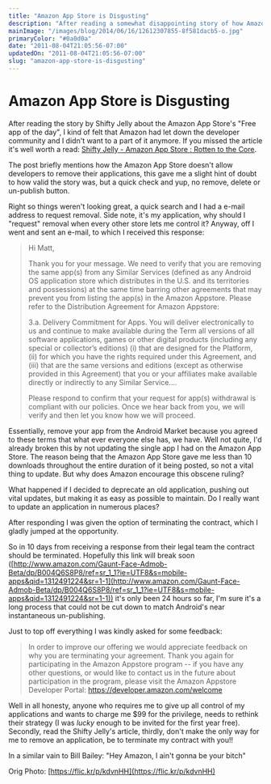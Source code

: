 ```yaml
---
title: "Amazon App Store is Disgusting"
description: "After reading a somewhat disappointing story of how Amazon mis-treated a developer, I ended up in a somewhat similar situation when attempting to remove one of my own apps from their store."
mainImage: "/images/blog/2014/06/16/12612307855-8f581dacb5-o.jpg"
primaryColor: "#0a0d0a"
date: "2011-08-04T21:05:56-07:00"
updatedOn: "2011-08-04T21:05:56-07:00"
slug: "amazon-app-store-is-disgusting"
---
```


# Amazon App Store is Disgusting

After reading the story by Shifty Jelly about the Amazon App Store's "Free app of the day", I kind of felt that Amazon had let down the developer community and I didn't want to a part of it anymore. If you missed the article it's well worth a read: [Shifty Jelly - Amazon App Store : Rotten to the Core](http://shiftyjelly.wordpress.com/2011/08/02/amazon-app-store-rotten-to-the-core/).

The post briefly mentions how the Amazon App Store doesn't allow developers to remove their applications, this gave me a slight hint of doubt to how valid the story was, but a quick check and yup, no remove, delete or un-publish button.

Right so things weren't looking great, a quick search and I had a e-mail address to request removal. Side note, it's my application, why should I "request" removal when every other store lets me control it? Anyway, off I went and sent an e-mail, to which I received this response:

> Hi Matt,
>
> Thank you for your message. We need to verify that you are removing the same app(s) from any Similar Services (defined as any Android OS application store which distributes in the U.S. and its territories and possessions) at the same time barring other agreements that may prevent you from listing the app(s) in the Amazon Appstore. Please refer to the Distribution Agreement for Amazon Appstore:
>
> 3.a. Delivery Commitment for Apps. You will deliver electronically to us and continue to make available during the Term all versions of all software applications, games or other digital products (including any special or collector’s editions) (i) that are designed for the Platform, (ii) for which you have the rights required under this Agreement, and (iii) that are the same versions and editions (except as otherwise provided in this Agreement) that you or your affiliates make available directly or indirectly to any Similar Service....
>
> Please respond to confirm that your request for app(s) withdrawal is compliant with our policies. Once we hear back from you, we will verify and then let you know how we will proceed.

Essentially, remove your app from the Android Market because you agreed to these terms that what ever everyone else has, we have. Well not quite, I'd already broken this by not updating the single app I had on the Amazon App Store. The reason being that the Amazon App Store gave me less than 10 downloads throughout the entire duration of it being posted, so not a vital thing to update. But why does Amazon encourage this obscene ruling?

What happened if I decided to deprecate an old application, pushing out vital updates, but making it as easy as possible to maintain. Do I really want to update an application in numerous places?

After responding I was given the option of terminating the contract, which I gladly jumped at the opportunity.

So in 10 days from receiving a response from their legal team the contract should be terminated. Hopefully this link will break soon ([http://www.amazon.com/Gaunt-Face-Admob-Beta/dp/B004Q6S8P8/ref=sr_1_1?ie=UTF8&s=mobile-apps&qid=1312491224&sr=1-1](http://www.amazon.com/Gaunt-Face-Admob-Beta/dp/B004Q6S8P8/ref=sr_1_1?ie=UTF8&s=mobile-apps&qid=1312491224&sr=1-1)) it's only been 24 hours so far, I'm sure it's a long process that could not be cut down to match Android's near instantaneous un-publishing.

Just to top off everything I was kindly asked for some feedback:

> In order to improve our offering we would appreciate feedback on why you are terminating your agreement. Thank you again for participating in the Amazon Appstore program -- if you have any other questions, or would like to contact us in the future about participation in the program, please visit the Amazon Appstore Developer Portal: <https://developer.amazon.com/welcome>

Well in all honesty, anyone who requires me to give up all control of my applications and wants to charge me $99 for the privilege, needs to rethink their strategy (I was _lucky_ enough to be invited for the first year free). Secondly, read the Shifty Jelly's article, thirdly, don't make the only way for me to remove an application, be to terminate my contract with you!!

In a similar vain to Bill Bailey: "Hey Amazon, I ain't gonna be your bitch"

Orig Photo: [https://flic.kr/p/kdvnHH](https://flic.kr/p/kdvnHH)